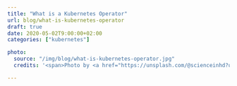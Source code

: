 ```yaml
---
title: "What is a Kubernetes Operator"
url: blog/what-is-kubernetes-operator
draft: true
date: 2020-05-02T9:00:00+02:00
categories: ["kubernetes"]

photo:
  source: "/img/blog/what-is-kubernetes-operator.jpg"
  credits: '<span>Photo by <a href="https://unsplash.com/@scienceinhd?utm_source=unsplash&amp;utm_medium=referral&amp;utm_content=creditCopyText">Science in HD</a> on <a href="https://unsplash.com/s/photos/operator?utm_source=unsplash&amp;utm_medium=referral&amp;utm_content=creditCopyText">Unsplash</a></span>'

---
```



<!--more-->
